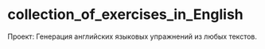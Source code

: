 # collection_of_exercises_in_English
Проект: Генерация английских языковых упражнений из любых текстов.
